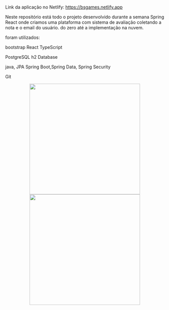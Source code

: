#

Link da aplicação no Netlify: https://bsgames.netlify.app


Neste repositório está todo o projeto desenvolvido durante a semana Spring React
onde criamos uma plataforma com sistema de avaliação coletando a nota e o email do usuário.
do zero até a implementação na nuvem.

foram utilizados:

bootstrap
React
TypeScript

PostgreSQL
h2 Database

java, JPA
Spring Boot,Spring Data, Spring Security

Git

<p align="center">
  <a href="https://imgur.com/VUfS08W"><img src="https://i.imgur.com/VUfS08W.jpg" width="350" />
  <a href="https://imgur.com/dvKHUdg"><img src="https://i.imgur.com/dvKHUdg.png" width="350" /></a>
</p>
